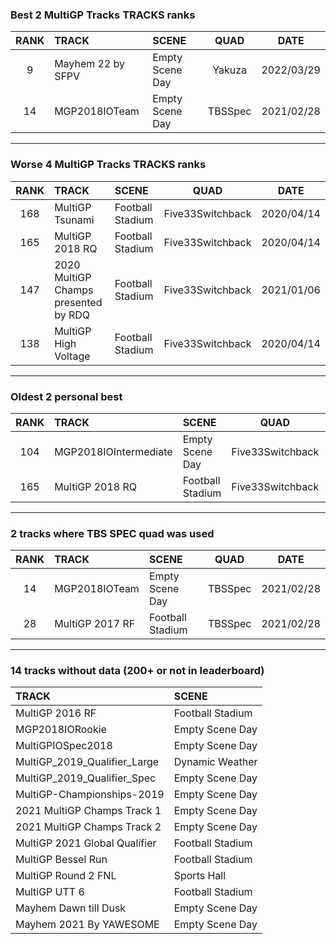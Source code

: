 ### Best 2 MultiGP Tracks TRACKS ranks
|RANK|TRACK|SCENE|QUAD|DATE|
|:---:|:---|:---|:---:|:---:|
|9|Mayhem 22 by SFPV|Empty Scene Day|Yakuza|2022/03/29|
|14|MGP2018IOTeam|Empty Scene Day|TBSSpec|2021/02/28|
---
### Worse 4 MultiGP Tracks TRACKS ranks
|RANK|TRACK|SCENE|QUAD|DATE|
|:---:|:---|:---|:---:|:---:|
|168|MultiGP Tsunami|Football Stadium|Five33Switchback|2020/04/14|
|165|MultiGP 2018 RQ|Football Stadium|Five33Switchback|2020/04/14|
|147|2020 MultiGP Champs presented by RDQ|Football Stadium|Five33Switchback|2021/01/06|
|138|MultiGP High Voltage|Football Stadium|Five33Switchback|2020/04/14|
---
### Oldest 2 personal best
|RANK|TRACK|SCENE|QUAD|DATE|
|:---:|:---|:---|:---:|:---:|
|104|MGP2018IOIntermediate|Empty Scene Day|Five33Switchback|2020/04/14|
|165|MultiGP 2018 RQ|Football Stadium|Five33Switchback|2020/04/14|
---
### 2 tracks where TBS SPEC quad was used
|RANK|TRACK|SCENE|QUAD|DATE|
|:---:|:---|:---|:---:|:---:|
|14|MGP2018IOTeam|Empty Scene Day|TBSSpec|2021/02/28|
|28|MultiGP 2017 RF|Football Stadium|TBSSpec|2021/02/28|
---
### 14 tracks without data (200+ or not in leaderboard)
|TRACK|SCENE|
|:---|:---|
|MultiGP 2016 RF|Football Stadium|
|MGP2018IORookie|Empty Scene Day|
|MultiGPIOSpec2018|Empty Scene Day|
|MultiGP_2019_Qualifier_Large|Dynamic Weather|
|MultiGP_2019_Qualifier_Spec|Empty Scene Day|
|MultiGP-Championships-2019|Empty Scene Day|
|2021 MultiGP Champs Track 1|Empty Scene Day|
|2021 MultiGP Champs Track 2|Empty Scene Day|
|MultiGP 2021 Global Qualifier|Football Stadium|
|MultiGP Bessel Run|Football Stadium|
|MultiGP Round 2 FNL|Sports Hall|
|MultiGP UTT 6|Football Stadium|
|Mayhem Dawn till Dusk|Empty Scene Day|
|Mayhem 2021 By YAWESOME|Empty Scene Day|
